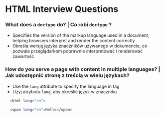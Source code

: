 
# HTML Interview Questions

### What does a `doctype` do? | Co robi `doctype` ?
* Specifies the version of the markup language used in a document, helping browsers interpret and render the content correctly
* Określa wersję języka znaczników używanego w dokumencie, co pozwala przeglądarkom poprawnie interpretować i renderować zawartość 
### How do you serve a page with content in multiple languages? | Jak udostępnić stronę z treścią w wielu językach?
* Use the `lang` attribute to specify the language in tag
* Użyj atrybutu `lang`, aby określić język w znaczniku
```bash
  <html lang="en">
```
```bash
  <span lang="en">Hello</span>
```

